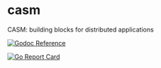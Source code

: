 # casm

CASM:  building blocks for distributed applications

[![Godoc Reference](https://img.shields.io/badge/godoc-reference-blue.svg?style=flat-square)](https://godoc.org/github.com/lthibault/casm)

[![Go Report Card](https://goreportcard.com/badge/github.com/lthibault/casm?style=flat-square)](https://goreportcard.com/report/github.com/lthibault/casm)
